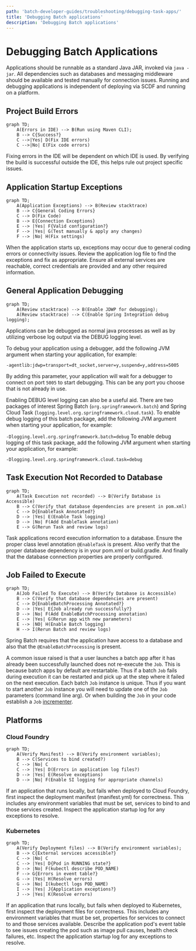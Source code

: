 ```yaml
---
path: 'batch-developer-guides/troubleshooting/debugging-task-apps/'
title: 'Debugging Batch applications'
description: 'Debugging Batch applications'
---
```


# Debugging Batch Applications

Applications should be runnable as a standard Java JAR, invoked via `java -jar`.
All dependencies such as databases and messaging middleware should be available and tested manually for connection issues.
Running and debugging applications is independent of deploying via SCDF and running on a platform.

## Project Build Errors

```mermaid
graph TD;
    A(Errors in IDE) --> B(Run using Maven CLI);
    B --> C{Success?}
    C -->|Yes| D(Fix IDE errors)
    C -->|No| E(Fix code errors)
```

Fixing errors in the IDE will be dependent on which IDE is used.
By verifying the build is successful outside the IDE, this helps rule out project specific issues.

## Application Startup Exceptions

```mermaid
graph TD;
    A(Application Exceptions) --> B(Review stacktrace)
    B --> C{General Coding Errors}
    C --> D(Fix Code)
    B --> E{Connection Exceptions}
    E --> |Yes| F{Valid configuration?}
    F --> |Yes| G(Test manually & apply any changes)
    F --> |No| H(Fix settings)
```

When the application starts up, exceptions may occur due to general coding errors or connectivity issues.
Review the application log file to find the exceptions and fix as appropriate.
Ensure all external services are reachable, correct credentials are provided and any other required information.

## General Application Debugging

```mermaid
graph TD;
    A(Review stacktrace) --> B(Enable JDWP for debugging);
    A(Review stacktrace) --> C(Enable Spring Integration debug logging);
```

Applications can be debugged as normal java processes as well as by utilizing verbose log output via the DEBUG logging level.

To debug your application using a debugger, add the following JVM argument when starting your application, for example:

`-agentlib:jdwp=transport=dt_socket,server=y,suspend=y,address=5005`

By adding this parameter, your application will wait for a debugger to connect on port `5005` to start debugging.
This can be any port you choose that is not already in use.

Enabling DEBUG level logging can also be a useful aid.
There are two packages of interest Spring Batch (`org.springframework.batch`) and Spring Cloud Task (`logging.level.org.springframework.cloud.task`).
To enable debug logging of this batch package, add the following JVM argument when starting your application, for example:

`-Dlogging.level.org.springframework.batch=debug`
To enable debug logging of this task package, add the following JVM argument when starting your application, for example:

`-Dlogging.level.org.springframework.cloud.task=debug`

## Task Execution Not Recorded to Database

```mermaid
graph TD;
    A(Task Execution not recorded) --> B(Verify Database is Accessible)
    B --> C(Verify that database dependencies are present in pom.xml)
    C --> D{EnableTask Annotated?}
    D --> |Yes| E(Enable Task logging)
    D --> |No| F(Add EnableTask annotation)
    E --> G(Rerun Task and review logs)
```

Task applications record execution information to a database.
Ensure the proper class level annotation `@EnableTask` is present. Also verify that the proper database dependency is in your pom.xml or build.gradle.
And finally that the database connection properties are properly configured.

## Job Failed to Execute

```mermaid
graph TD;
    A(Job Failed To Execute) --> B(Verify Database is Accessible)
    B --> C(Verify that database dependencies are present)
    C --> D{EnableBatchProcessing Annotated?}
    D --> |Yes| E{Job already run successfully?}
    D --> |No| F(Add EnableBatchProcessing annotation)
    E --> |Yes| G(Rerun app with new parameters)
    E --> |NO| H(Enable Batch logging)
    H --> I(Rerun Batch and review logs)
```

Spring Batch requires that the application have access to a database and also that the `@EnableBatchProcessing` is present.

A common issue raised is that a user launches a batch app after it has already been successfully launched does not re-execute the `Job`. This is because batch apps by default are restartable. Thus if a batch `Job` fails during execution it can be restarted and pick up at the step where it failed on the next execution.
Each batch `Job` instance is unique. Thus if you want to start another `Job` instance you will need to update one of the `Job` parameters (command line arg).
Or when building the `Job` in your code establish a `Job` [incrementer](https://docs.spring.io/spring-batch/trunk/reference/html/configureJob.html#JobParametersIncrementer).

## Platforms

### Cloud Foundry

```mermaid
graph TD;
    A(Verify Manifest) --> B(Verify environment variables);
    B --> C(Services to bind created?)
    C --> |No| C
    C --> |Yes| D(Errors in application log files?)
    D --> |Yes| E(Resolve exceptions)
    D --> |No| F(Enable SI logging for appropriate channels)
```

If an application that runs locally, but fails when deployed to Cloud Foundry, first inspect the deployment manifest (manifest.yml) for correctness.
This includes any environment variables that must be set, services to bind to and those services created.
Inspect the application startup log for any exceptions to resolve.

### Kubernetes

```mermaid
graph TD;
    A(Verify Deployment files) --> B(Verify environment variables);
    B --> C{External services accessible?}
    C --> |No| C
    C --> |Yes| D{Pod in RUNNING state?}
    D --> |No| F(kubectl describe POD_NAME)
    F --> G{Errors in event table?}
    G --> |Yes| H(Resolve errors)
    G --> |No| I(kubectl logs POD_NAME)
    I --> |Yes| J{Application exceptions?}
    J --> |Yes| K(Resolve errors)
```

If an application that runs locally, but fails when deployed to Kubernetes, first inspect the deployment files for correctness.
This includes any environment variables that must be set, properties for services to connect to and those services available.
Describe the application pod's event table to see issues creating the pod such as image pull causes, health check failures, etc.
Inspect the application startup log for any exceptions to resolve.
